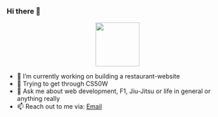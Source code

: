 ### Hi there 👋

<div id="header" align="center">
  <img src="https://media.giphy.com/media/ZEUODEtQiUZWGg6IHR/giphy.gif" width="100"/>
</div>

- 🔭 I’m currently working on building a restaurant-website
- 🌱 Trying to get through CS50W
- 💬 Ask me about web development, F1, Jiu-Jitsu or life in general or anything really
- 📫 Reach out to me via: <a href="mailto:anantb77@gmail.com">Email</a>
<!--- ⚡ Fun fact: ...-->
<!--- 👯 I’m looking to collaborate on ... -->
